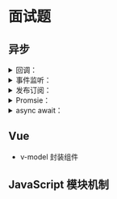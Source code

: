 # 面试题

## 异步
<details>
<summary>回调：</summary>
</details>

<details>
<summary>事件监听：</summary>
</details>

<details>
<summary>发布订阅：</summary>
</details>

<details>
<summary>Promsie：</summary>

* Promise 解决了什么问题
  * 链式调用是怎么实现的？
    * .then() 和 .catch() 做了什么？
    * .then() 返回的 Promise 的决议值是怎么确定的？
  * 信任问题是怎么保障的？
    * .then() 注册的回调函数的的执行时机
      * microtasks 微任务队列  
      * miarotasks 宏任务队列
      * 每个宏任务都包含了一个微任务队列
      * 依据任务来源判断判断任务添加到哪个队列
        * 微任务来源
          * Process.nextTick
          * Promise
          * MutationObserver
          * Object.observe 
        * 宏任务来源
          * I/O 
          * setTimeout + setInterval + setImmediate
          * UI renderder
  * resolve() 决议接受到Promise会怎么处理
  * Promise.resolve() 是怎么实现的？
</details>

<details>
<summary>async await：</summary>

* 实现原理
  * 启动器
  * 生成器（状态机）
  * 遍历器 （调用生成器会生成一个遍历器）
  * 启动器会自动调用遍历器的 next 方法
  * yield 提供了暂停的功能，遍历器遇到 yield 就会暂停执行并返回返回 yield 后面的值，下一次执行 next(n) 传入的参数 `n` 会作为这个 yield 的返回值。
  * Generator 的关键在于通过异步任务的回调函数来执行遍历器的`next`方法
  * 对异步任务的处理
    * 转成 Promise 在.then() 中执行 next()
    * Thunk 将回调函数作为一个单独的参数传入 
</details>

## Vue
  
* v-model 封装组件

## JavaScript 模块机制

